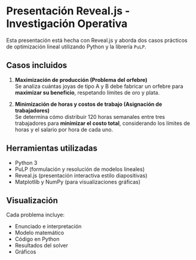 # Presentación Reveal.js - Investigación Operativa

Esta presentación está hecha con Reveal.js y aborda dos casos prácticos de optimización lineal utilizando Python y la librería `PuLP`.

## Casos incluidos

1. **Maximización de producción (Problema del orfebre)**  
   Se analiza cuántas joyas de tipo A y B debe fabricar un orfebre para **maximizar su beneficio**, respetando límites de oro y plata.

2. **Minimización de horas y costos de trabajo (Asignación de trabajadores)**  
   Se determina cómo distribuir 120 horas semanales entre tres trabajadores para **minimizar el costo total**, considerando los límites de horas y el salario por hora de cada uno.

## Herramientas utilizadas

- Python 3  
- PuLP (formulación y resolución de modelos lineales)  
- Reveal.js (presentación interactiva estilo diapositivas)  
- Matplotlib y NumPy (para visualizaciones gráficas)

## Visualización

Cada problema incluye:
- Enunciado e interpretación
- Modelo matemático
- Código en Python
- Resultados del solver
- Gráficos
